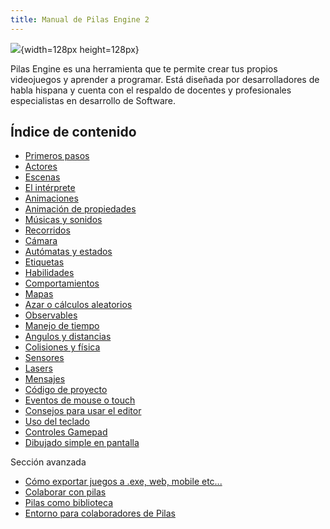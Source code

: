 ```yaml
---
title: Manual de Pilas Engine 2
---
```


![](imagenes/logos/logo.png){width=128px height=128px}

Pilas Engine es una herramienta que te permite crear tus propios videojuegos y aprender a programar. Está diseñada por desarrolladores de habla hispana y cuenta con el respaldo de docentes y profesionales especialistas en desarrollo de Software.

<style>h1 {text-align: center}</style>

## Índice de contenido

- [Primeros pasos](primeros_pasos.html)
- [Actores](actores.html)
- [Escenas](escenas.html)
- [El intérprete](interprete.html)
- [Animaciones](animaciones.html)
- [Animación de propiedades](animacion_de_propiedades.html)
- [Músicas y sonidos](musicas-y-sonidos.html)
- [Recorridos](recorridos.html)
- [Cámara](camara.html)
- [Autómatas y estados](automatas_y_estados.html)
- [Etiquetas](etiquetas.html)
- [Habilidades](habilidades.html)
- [Comportamientos](comportamientos.html)
- [Mapas](mapas.html)
- [Azar o cálculos aleatorios](azar.html)
- [Observables](observables.html)
- [Manejo de tiempo](tiempo.html)
- [Angulos y distancias](angulos-distancias.html)
- [Colisiones y física](colisiones.html)
- [Sensores](sensores.html)
- [Lasers](lasers.html)
- [Mensajes](mensajes.html)
- [Código de proyecto](codigo-de-proyecto.html)
- [Eventos de mouse o touch](eventos-de-mouse.html)
- [Consejos para usar el editor](editor-de-codigo.html)
- [Uso del teclado](uso-del-teclado.html)
- [Controles Gamepad](gamepad.html)
- [Dibujado simple en pantalla](dibujado_en_pantalla.html)

Sección avanzada

- [Cómo exportar juegos a .exe, web, mobile etc...](exportar_juegos.html)
- [Colaborar con pilas](colaborar.html)
- [Pilas como biblioteca](pilas_como_biblioteca.html)
- [Entorno para colaboradores de Pilas](entorno.html)
